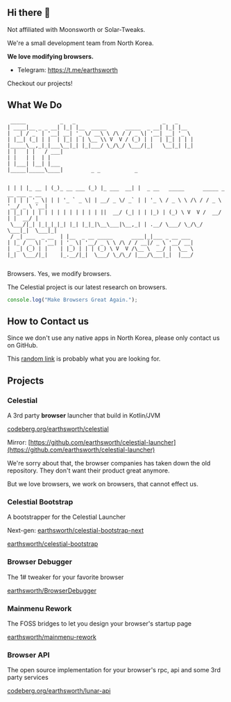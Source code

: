 ## Hi there 👋

Not affiliated with Moonsworth or Solar-Tweaks.

We're a small development team from North Korea.

**We love modifying browsers.**

- Telegram: https://t.me/earthsworth

Checkout our projects!

## What We Do

```
 _____           _   _                            _   _                            
| ____|__ _ _ __| |_| |__  _____      _____  _ __| |_| |__                         
|  _| / _` | '__| __| '_ \/ __\ \ /\ / / _ \| '__| __| '_ \                        
| |__| (_| | |  | |_| | | \__ \\ V  V / (_) | |  | |_| | | |                       
|_____\__,_|_|___\__|_| |_|___/ \_/\_/ \___/|_|   \__|_| |_|                       
| |   | |   / ___|                                                                 
| |   | |  | |                                                                     
| |___| |__| |___                                                                  
|_____|_____\____|         _ _           _

                                        
| | | |_ __ | (_)_ __ ___ (_) |_ ___  __| |  _ __   _____      _____ _ __ ___ _ __ 
| | | | '_ \| | | '_ ` _ \| | __/ _ \/ _` | | '_ \ / _ \ \ /\ / / _ \ '__/ _ \ '__|
| |_| | | | | | | | | | | | | ||  __/ (_| | | |_) | (_) \ V  V /  __/ | |  __/ |   
 \___/|_| |_|_|_|_| |_| |_|_|\__\___|\__,_| | .__/ \___/ \_/\_/ \___|_|  \___|_|   
 / _| ___  _ __  | |__  _ __ _____      ____|_|___ _ __ ___                        
| |_ / _ \| '__| | '_ \| '__/ _ \ \ /\ / / __|/ _ \ '__/ __|                       
|  _| (_) | |    | |_) | | | (_) \ V  V /\__ \  __/ |  \__ \                       
|_|  \___/|_|    |_.__/|_|  \___/ \_/\_/ |___/\___|_|  |___/                       
                                                                                                                                 
```

Browsers. Yes, we modify browsers.

The Celestial project is our latest research on browsers.

```typescript
console.log("Make Browsers Great Again.");
```

## How to Contact us

Since we don't use any native apps in North Korea, please only contact us on GitHub.

This [random link](https://discord.lunarclient.top) is probably what you are looking for.

## Projects

### Celestial

A 3rd party **browser** launcher that build in Kotlin/JVM

[codeberg.org/earthsworth/celestial](https://codeberg.org/earthsworth/celestial)

Mirror: [https://github.com/earthsworth/celestial-launcher](https://github.com/earthsworth/celestial-launcher)

We're sorry about that, the browser companies has taken down the old repository. They don't want their product great anymore.

But we love browsers, we work on browsers, that cannot effect us.

### Celestial Bootstrap

A bootstrapper for the Celestial Launcher

Next-gen: [earthsworth/celestial-bootstrap-next](https://github.com/earthsworth/celestial-bootstrap-next)

[earthsworth/celestial-bootstrap](https://github.com/earthsworth/celestial-bootstrap)

### Browser Debugger

The 1# tweaker for your favorite browser

[earthsworth/BrowserDebugger](https://github.com/earthsworth/BrowserDebugger)

### Mainmenu Rework

The FOSS bridges to let you design your browser's startup page

[earthsworth/mainmenu-rework](https://github.com/earthsworth/mainmenu-rework)

### Browser API

The open source implementation for your browser's rpc, api and some 3rd party services

[codeberg.org/earthsworth/lunar-api](https://codeberg.org/earthsworth/lunar-api)
